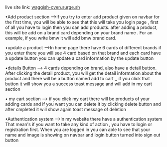 live site link: [waggish-oven.surge.sh](https://waggish-oven.surge.sh/)

•Add product section
-->If you try to enter add product given on navbar for the first time, you will be able to see that this will take you login page , first of all you have to login then you can add products. after adding a product, this will be add on a brand card depending on your brand name . For an example, if you write bmw it will add bmw brand card.

•update a product
-->In home page there have 6 cards of different brands if you enter there you will see 4 card based on that brand and each card have a update button you can update a card information by the update button

•details Button 
--> 4 cards depending on brand, also have a detail button. After clicking the detail product, you will get the detail information about the product and there will be a button named add to cart ,, if you click that button it will show you a success toast message and will add in my cart section 

• my cart section
--> if you click my cart there will be  products of your adding cards and if you want you can delete it by clicking delete button and after cmpleted it will show again toast message of deletion

•Authentication system
-->In my website there have a authentication system That mean's if you want to take any kind of action , you have to login or registration first. When you are logged in you can able to see that your name and image is showing on navbar and login button turned into sign out button 
